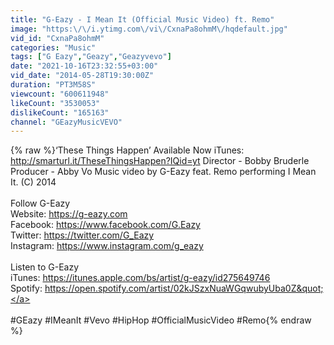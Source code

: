 ```yaml
---
title: "G-Eazy - I Mean It (Official Music Video) ft. Remo"
image: "https:\/\/i.ytimg.com\/vi\/CxnaPa8ohmM\/hqdefault.jpg"
vid_id: "CxnaPa8ohmM"
categories: "Music"
tags: ["G Eazy","Geazy","Geazyvevo"]
date: "2021-10-16T23:32:55+03:00"
vid_date: "2014-05-28T19:30:00Z"
duration: "PT3M58S"
viewcount: "600611948"
likeCount: "3530053"
dislikeCount: "165163"
channel: "GEazyMusicVEVO"
---
```

{% raw %}‘These Things Happen’ Available Now iTunes: <a rel="nofollow" target="blank" href="http://smarturl.it/TheseThingsHappen?IQid=yt">http://smarturl.it/TheseThingsHappen?IQid=yt</a> Director - Bobby Bruderle  Producer - Abby Vo  Music video by G-Eazy feat. Remo performing I Mean It. (C) 2014<br /><br />Follow G-Eazy<br />Website: <a rel="nofollow" target="blank" href="https://g-eazy.com">https://g-eazy.com</a><br />Facebook: <a rel="nofollow" target="blank" href="https://www.facebook.com/G.Eazy">https://www.facebook.com/G.Eazy</a><br />Twitter: <a rel="nofollow" target="blank" href="https://twitter.com/G_Eazy">https://twitter.com/G_Eazy</a><br />Instagram: <a rel="nofollow" target="blank" href="https://www.instagram.com/g_eazy">https://www.instagram.com/g_eazy</a><br /><br />Listen to G-Eazy<br />iTunes: <a rel="nofollow" target="blank" href="https://itunes.apple.com/bs/artist/g-eazy/id275649746">https://itunes.apple.com/bs/artist/g-eazy/id275649746</a><br />Spotify: <a rel="nofollow" target="blank" href="https://open.spotify.com/artist/02kJSzxNuaWGqwubyUba0Z&quot;">https://open.spotify.com/artist/02kJSzxNuaWGqwubyUba0Z&quot;</a><br /><br />#GEazy #IMeanIt #Vevo #HipHop #OfficialMusicVideo #Remo{% endraw %}
